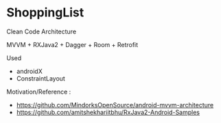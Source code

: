 # ShoppingList
Clean Code Architecture 

MVVM + RXJava2 + Dagger + Room + Retrofit

Used 
  - androidX
  - ConstraintLayout
  
Motivation/Reference :

  - https://github.com/MindorksOpenSource/android-mvvm-architecture
  - https://github.com/amitshekhariitbhu/RxJava2-Android-Samples
  




